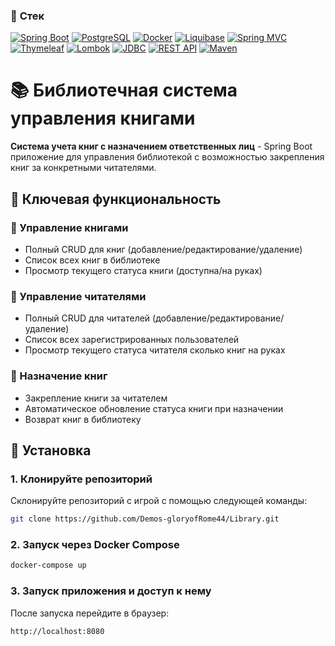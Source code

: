 ### 🔩 **Cтек**

[![Spring Boot](https://img.shields.io/badge/Spring%20Boot-3.4.4-6DB33F?logo=spring-boot)](https://spring.io/projects/spring-boot)
[![PostgreSQL](https://img.shields.io/badge/PostgreSQL-15-316192?logo=postgresql)](https://www.postgresql.org/)
[![Docker](https://img.shields.io/badge/Docker-24.0-2496ED?logo=docker)](https://www.docker.com/)
[![Liquibase](https://img.shields.io/badge/Liquibase-4.23-2962FF?logo=liquibase)](https://www.liquibase.org/)
[![Spring MVC](https://img.shields.io/badge/Spring%20MVC-6.0-6DB33F?logo=spring)](https://docs.spring.io/spring-framework/reference/web.html)
[![Thymeleaf](https://img.shields.io/badge/Thymeleaf-3.4.4-005F0F?logo=thymeleaf)](https://www.thymeleaf.org/)
[![Lombok](https://img.shields.io/badge/Lombok-1.18.36-47a1c6?logo=lombok)](https://projectlombok.org/)
[![JDBC](https://img.shields.io/badge/JDBC%20Template-3.4.4-red)](https://docs.spring.io/spring-framework/docs/current/javadoc-api/org/springframework/jdbc/core/JdbcTemplate.html)
[![REST API](https://img.shields.io/badge/REST%20API-brightgreen)](https://restfulapi.net/)
[![Maven](https://img.shields.io/badge/Apache%20Maven-3.9.5-C71A36?logo=apache-maven)](https://maven.apache.org/)

# 📚 Библиотечная система управления книгами

**Система учета книг с назначением ответственных лиц** - Spring Boot приложение для управления библиотекой с возможностью закрепления книг за конкретными читателями.

## 🌟 Ключевая функциональность

### 📖 Управление книгами
- Полный CRUD для книг (добавление/редактирование/удаление)
- Список всех книг в библиотеке
- Просмотр текущего статуса книги (доступна/на руках)

### 👥 Управление читателями
- Полный CRUD для читателей (добавление/редактирование/удаление)
- Список всех зарегистрированных пользователей
- Просмотр текущего статуса читателя сколько книг на руках

### 🔗 Назначение книг
- Закрепление книги за читателем
- Автоматическое обновление статуса книги при назначении
- Возврат книг в библиотеку

## 🚀 Установка

### 1. Клонируйте репозиторий

Склонируйте репозиторий с игрой с помощью следующей команды:

```bash
git clone https://github.com/Demos-gloryofRome44/Library.git
```

### 2. Запуск через Docker Compose

```bash
docker-compose up
```

### 3. Запуск приложения и доступ к нему 
После запуска перейдите в браузер:

```bash
http://localhost:8080
```
